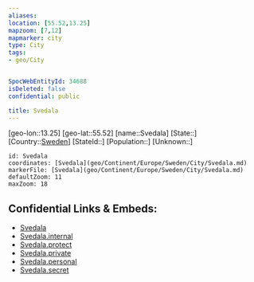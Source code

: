 ```yaml
---
aliases: 
location: [55.52,13.25]
mapzoom: [7,12] 
mapmarker: city 
type: City
tags:
- geo/City


SpocWebEntityId: 34688
isDeleted: false
confidential: public

title: Svedala
---
```

[geo-lon::13.25]
[geo-lat::55.52]
[name::Svedala]
[State::]
[Country::[Sweden](geo/Continent/Europe/Sweden.md)]
[StateId::]
[Population::]
[Unknown::]


```leaflet
id: Svedala
coordinates: [Svedala](geo/Continent/Europe/Sweden/City/Svedala.md)
markerFile: [Svedala](geo/Continent/Europe/Sweden/City/Svedala.md)
defaultZoom: 11 
maxZoom: 18
```


## Confidential Links & Embeds: 
- [Svedala](../../../../../../_public/geo/Continent/Europe/Sweden/City/Svedala.md) 
- [Svedala.internal](../../../../../../_internal/geo/Continent/Europe/Sweden/City/Svedala.internal.md) 
- [Svedala.protect](../../../../../../_protect/geo/Continent/Europe/Sweden/City/Svedala.protect.md) 
- [Svedala.private](../../../../../../_private/geo/Continent/Europe/Sweden/City/Svedala.private.md) 
- [Svedala.personal](../../../../../../_personal/geo/Continent/Europe/Sweden/City/Svedala.personal.md) 
- [Svedala.secret](../../../../../../_secret/geo/Continent/Europe/Sweden/City/Svedala.secret.md) 
